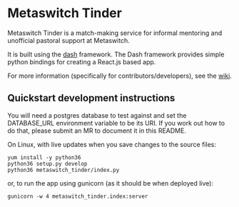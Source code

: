 # Metaswitch Tinder

Metaswitch Tinder is a match-making service for informal mentoring and unofficial pastoral support at Metaswitch.

It is built using the [dash](https://plot.ly/products/dash/) framework. The Dash framework provides simple python bindings for creating a React.js based app.

For more information (specifically for contributors/developers), see the [wiki](https://github.com/MartinHowarth/metaswitch-tinder/wiki).

## Quickstart development instructions

You will need a postgres database to test against and set the DATABASE_URL environment variable to be its URI.
If you work out how to do that, please submit an MR to document it in this README.

On Linux, with live updates when you save changes to the source files:
```
yum install -y python36
python36 setup.py develop
python36 metaswitch_tinder/index.py
```

or, to run the app using gunicorn (as it should be when deployed live):
```
gunicorn -w 4 metaswitch_tinder.index:server
```
